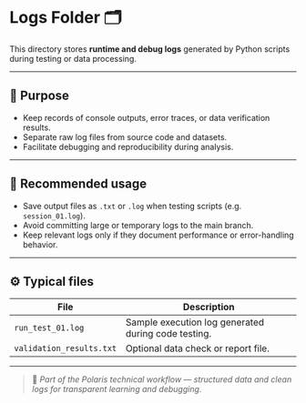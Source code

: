 # Logs Folder 🗂️

This directory stores **runtime and debug logs** generated by Python scripts during testing or data processing.

---

## 📘 Purpose
- Keep records of console outputs, error traces, or data verification results.
- Separate raw log files from source code and datasets.
- Facilitate debugging and reproducibility during analysis.

---

## 🧩 Recommended usage
- Save output files as `.txt` or `.log` when testing scripts (e.g. `session_01.log`).
- Avoid committing large or temporary logs to the main branch.
- Keep relevant logs only if they document performance or error-handling behavior.

---

## ⚙️ Typical files
| File | Description |
|------|--------------|
| `run_test_01.log` | Sample execution log generated during code testing. |
| `validation_results.txt` | Optional data check or report file. |

---

> 🧭 *Part of the Polaris technical workflow — structured data and clean logs for transparent learning and debugging.*

